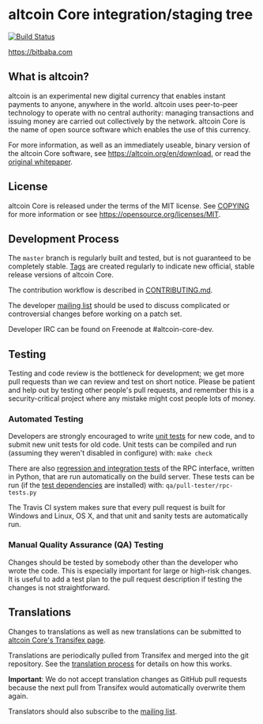 altcoin Core integration/staging tree
=====================================

[![Build Status](https://travis-ci.org/bitbaba/altcoin.svg?branch=master)](https://travis-ci.org/bitbaba/altcoin)

https://bitbaba.com

What is altcoin?
----------------

altcoin is an experimental new digital currency that enables instant payments to
anyone, anywhere in the world. altcoin uses peer-to-peer technology to operate
with no central authority: managing transactions and issuing money are carried
out collectively by the network. altcoin Core is the name of open source
software which enables the use of this currency.

For more information, as well as an immediately useable, binary version of
the altcoin Core software, see https://altcoin.org/en/download, or read the
[original whitepaper](https://altcoincore.org/altcoin.pdf).

License
-------

altcoin Core is released under the terms of the MIT license. See [COPYING](COPYING) for more
information or see https://opensource.org/licenses/MIT.

Development Process
-------------------

The `master` branch is regularly built and tested, but is not guaranteed to be
completely stable. [Tags](https://github.com/altcoin/altcoin/tags) are created
regularly to indicate new official, stable release versions of altcoin Core.

The contribution workflow is described in [CONTRIBUTING.md](CONTRIBUTING.md).

The developer [mailing list](https://lists.linuxfoundation.org/mailman/listinfo/altcoin-dev)
should be used to discuss complicated or controversial changes before working
on a patch set.

Developer IRC can be found on Freenode at #altcoin-core-dev.

Testing
-------

Testing and code review is the bottleneck for development; we get more pull
requests than we can review and test on short notice. Please be patient and help out by testing
other people's pull requests, and remember this is a security-critical project where any mistake might cost people
lots of money.

### Automated Testing

Developers are strongly encouraged to write [unit tests](/doc/unit-tests.md) for new code, and to
submit new unit tests for old code. Unit tests can be compiled and run
(assuming they weren't disabled in configure) with: `make check`

There are also [regression and integration tests](/qa) of the RPC interface, written
in Python, that are run automatically on the build server.
These tests can be run (if the [test dependencies](/qa) are installed) with: `qa/pull-tester/rpc-tests.py`

The Travis CI system makes sure that every pull request is built for Windows
and Linux, OS X, and that unit and sanity tests are automatically run.

### Manual Quality Assurance (QA) Testing

Changes should be tested by somebody other than the developer who wrote the
code. This is especially important for large or high-risk changes. It is useful
to add a test plan to the pull request description if testing the changes is
not straightforward.

Translations
------------

Changes to translations as well as new translations can be submitted to
[altcoin Core's Transifex page](https://www.transifex.com/projects/p/altcoin/).

Translations are periodically pulled from Transifex and merged into the git repository. See the
[translation process](doc/translation_process.md) for details on how this works.

**Important**: We do not accept translation changes as GitHub pull requests because the next
pull from Transifex would automatically overwrite them again.

Translators should also subscribe to the [mailing list](https://groups.google.com/forum/#!forum/altcoin-translators).
